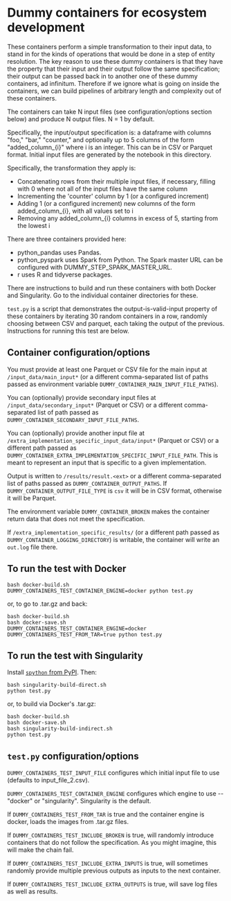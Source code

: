 # Dummy containers for ecosystem development

These containers perform a simple transformation to their input data,
to stand in for the kinds of operations that would be done in a step of entity resolution.
The key reason to use these dummy containers is that they have the property that their
input and their output follow the same specification; their output can be passed back in to another
one of these dummy containers, ad infinitum.
Therefore if we ignore what is going on inside the containers, we can build
pipelines of arbitrary length and complexity out of these containers.

The containers can take N input files (see configuration/options section below) and produce N output files.
N = 1 by default.

Specifically, the input/output specification is: a dataframe
with columns "foo," "bar," "counter," and optionally up to 5 columns of
the form "added_column_{i}" where i is an integer.
This can be in CSV or Parquet format.
Initial input files are generated by the notebook in this directory.

Specifically, the transformation they apply is:

- Concatenating rows from their multiple input files, if necessary, filling with 0 where not all of the input files have the same column
- Incrementing the 'counter' column by 1 (or a configured increment)
- Adding 1 (or a configured increment) new columns of the form added_column_{i}, with all values set to i
- Removing any added_column_{i} columns in excess of 5, starting from the lowest i

There are three containers provided here:

- python_pandas uses Pandas.
- python_pyspark uses Spark from Python. The Spark master URL can be configured with DUMMY_STEP_SPARK_MASTER_URL.
- r uses R and tidyverse packages.

There are instructions to build and run these containers with both Docker and Singularity.
Go to the individual container directories for these.

`test.py` is a script that demonstrates the output-is-valid-input property of these containers by iterating
30 random containers in a row, randomly choosing between CSV and parquet, each taking the output of the previous.
Instructions for running this test are below.

## Container configuration/options

You must provide at least one Parquet or CSV file for the main input at `/input_data/main_input*` (or a different comma-separated list of paths passed as environment variable `DUMMY_CONTAINER_MAIN_INPUT_FILE_PATHS`).

You can (optionally) provide secondary input files at `/input_data/secondary_input*` (Parquet or CSV) or a different comma-separated list of path passed as `DUMMY_CONTAINER_SECONDARY_INPUT_FILE_PATHS`.

You can (optionally) provide another input file at `/extra_implementation_specific_input_data/input*` (Parquet or CSV) or a different path passed as `DUMMY_CONTAINER_EXTRA_IMPLEMENTATION_SPECIFIC_INPUT_FILE_PATH`.
This is meant to represent an input that is specific to a given implementation.

Output is written to `/results/result.<ext>` or a different comma-separated list of paths passed as `DUMMY_CONTAINER_OUTPUT_PATHS`.
If `DUMMY_CONTAINER_OUTPUT_FILE_TYPE` is `csv` it will be in CSV format, otherwise it will be Parquet.

The environment variable `DUMMY_CONTAINER_BROKEN` makes the container return data that does not meet the specification.

If `/extra_implementation_specific_results/` (or a different path passed as `DUMMY_CONTAINER_LOGGING_DIRECTORY`) is writable,
the container will write an `out.log` file there.

## To run the test with Docker

```
bash docker-build.sh
DUMMY_CONTAINERS_TEST_CONTAINER_ENGINE=docker python test.py
```

or, to go to .tar.gz and back:

```
bash docker-build.sh
bash docker-save.sh
DUMMY_CONTAINERS_TEST_CONTAINER_ENGINE=docker DUMMY_CONTAINERS_TEST_FROM_TAR=true python test.py
```

## To run the test with Singularity

Install [`spython` from PyPI](https://github.com/singularityhub/singularity-cli). Then:

```
bash singularity-build-direct.sh
python test.py
```

or, to build via Docker's .tar.gz:

```
bash docker-build.sh
bash docker-save.sh
bash singularity-build-indirect.sh
python test.py
```

## `test.py` configuration/options

`DUMMY_CONTAINERS_TEST_INPUT_FILE` configures which initial input file to use (defaults to input_file_2.csv).

`DUMMY_CONTAINERS_TEST_CONTAINER_ENGINE` configures which engine to use -- "docker" or "singularity". Singularity is the default.

If `DUMMY_CONTAINERS_TEST_FROM_TAR` is true and the container engine is docker, loads the images from .tar.gz files.

If `DUMMY_CONTAINERS_TEST_INCLUDE_BROKEN` is true, will randomly introduce containers that do not follow the specification.
As you might imagine, this will make the chain fail.

If `DUMMY_CONTAINERS_TEST_INCLUDE_EXTRA_INPUTS` is true, will sometimes randomly provide multiple previous outputs as inputs
to the next container.

If `DUMMY_CONTAINERS_TEST_INCLUDE_EXTRA_OUTPUTS` is true, will save log files as well as results.